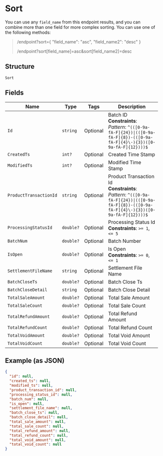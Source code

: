 
# Sort

You can use any `field_name` from this endpoint results, and you can combine more than one field for more complex sorting. You can use one of the following methods:

> /endpoint?sort={ "field_name": "asc", "field_name2": "desc" }
> 
> /endpoint?sort[field_name]=asc&sort[field_name2]=desc

## Structure

`Sort`

## Fields

| Name | Type | Tags | Description |
|  --- | --- | --- | --- |
| `Id` | `string` | Optional | Batch ID<br>**Constraints**: *Pattern*: `^(([0-9a-fA-F]{24})\|(([0-9a-fA-F]{8})-(([0-9a-fA-F]{4}\-){3})([0-9a-fA-F]{12})))$` |
| `CreatedTs` | `int?` | Optional | Created Time Stamp |
| `ModifiedTs` | `int?` | Optional | Modified Time Stamp |
| `ProductTransactionId` | `string` | Optional | Product Transaction Id<br>**Constraints**: *Pattern*: `^(([0-9a-fA-F]{24})\|(([0-9a-fA-F]{8})-(([0-9a-fA-F]{4}\-){3})([0-9a-fA-F]{12})))$` |
| `ProcessingStatusId` | `double?` | Optional | Processing Status Id<br>**Constraints**: `>= 1`, `<= 5` |
| `BatchNum` | `double?` | Optional | Batch Number |
| `IsOpen` | `double?` | Optional | Is Open<br>**Constraints**: `>= 0`, `<= 1` |
| `SettlementFileName` | `string` | Optional | Settlement File Name |
| `BatchCloseTs` | `double?` | Optional | Batch Close Ts |
| `BatchCloseDetail` | `string` | Optional | Batch Close Detail |
| `TotalSaleAmount` | `double?` | Optional | Total Sale Amount |
| `TotalSaleCount` | `double?` | Optional | Total Sale Count |
| `TotalRefundAmount` | `double?` | Optional | Total Refund Amount |
| `TotalRefundCount` | `double?` | Optional | Total Refund Count |
| `TotalVoidAmount` | `double?` | Optional | Total Void Amount |
| `TotalVoidCount` | `double?` | Optional | Total Void Count |

## Example (as JSON)

```json
{
  "id": null,
  "created_ts": null,
  "modified_ts": null,
  "product_transaction_id": null,
  "processing_status_id": null,
  "batch_num": null,
  "is_open": null,
  "settlement_file_name": null,
  "batch_close_ts": null,
  "batch_close_detail": null,
  "total_sale_amount": null,
  "total_sale_count": null,
  "total_refund_amount": null,
  "total_refund_count": null,
  "total_void_amount": null,
  "total_void_count": null
}
```

